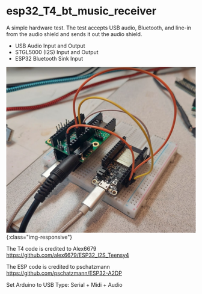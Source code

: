 # esp32_T4_bt_music_receiver
 
A simple hardware test. The test accepts USB audio, Bluetooth, and line-in from the audio shield and sends it out the audio shield. 
 - USB Audio Input and Output
 - STGL5000 (I2S) Input and Output
 - ESP32 Bluetooth Sink Input

![Breadboard Image](image.png?raw=true "Title"){:class="img-responsive"}


The T4 code is credited to Alex6679
https://github.com/alex6679/ESP32_I2S_Teensy4

The ESP code is credited to pschatzmann
https://github.com/pschatzmann/ESP32-A2DP

Set Arduino to USB Type: Serial + Midi + Audio
